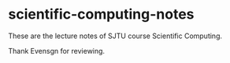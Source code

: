 # scientific-computing-notes
These are the lecture notes of SJTU course Scientific Computing.

Thank Evensgn for reviewing.
